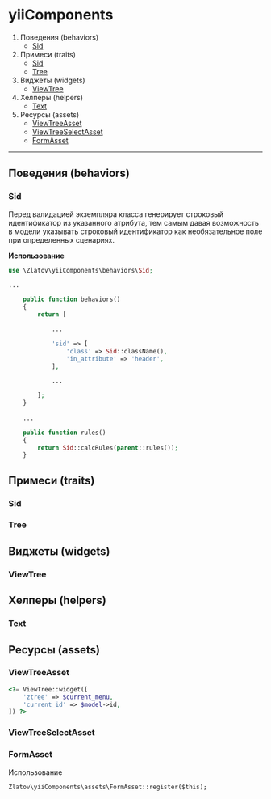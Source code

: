 # yiiComponents

1. Поведения (behaviors)
    * [Sid](#beh_sid)
2. Примеси (traits)
    * [Sid](#tra_sid)
    * [Tree](#tra_tree)
3. Виджеты (widgets)
    * [ViewTree](#wid_viewtree)
4. Хелперы (helpers)
    * [Text](#hel_text)
5. Ресурсы (assets)
    * [ViewTreeAsset](#ass_viewtreeasset)
    * [ViewTreeSelectAsset](#ass_viewtreeselectasset)
    * [FormAsset](#ass_formasset)

***

## Поведения (behaviors)
### Sid <a name="beh_sid"></a>
Перед валидацией экземпляра класса генерирует строковый идентификатор из указанного атрибута, тем самым давая возможность в модели указывать строковый идентификатор как необязательное поле при определенных сценариях.

__Использование__
```php
use \Zlatov\yiiComponents\behaviors\Sid;

...

    public function behaviors()
    {
        return [

            ...

            'sid' => [
                'class' => Sid::className(),
                'in_attribute' => 'header',
            ],

            ...

        ];
    }
    
    ...

    public function rules()
    {
        return Sid::calcRules(parent::rules());
    }
```
## Примеси (traits)
### Sid <a name="tra_sid"></a>
### Tree <a name="tra_tree"></a>
## Виджеты (widgets)
### ViewTree <a name="wid_viewtree"></a>
## Хелперы (helpers)
### Text <a name="hel_text"></a>
## Ресурсы (assets)
### ViewTreeAsset <a name="ass_viewtreeasset"></a>
```php
<?= ViewTree::widget([
	'ztree' => $current_menu,
	'current_id' => $model->id,
]) ?>
```
### ViewTreeSelectAsset <a name="ass_viewtreeselectasset"></a>
### FormAsset <a name="ass_formasset"></a>
Использование
```
Zlatov\yiiComponents\assets\FormAsset::register($this);
```
